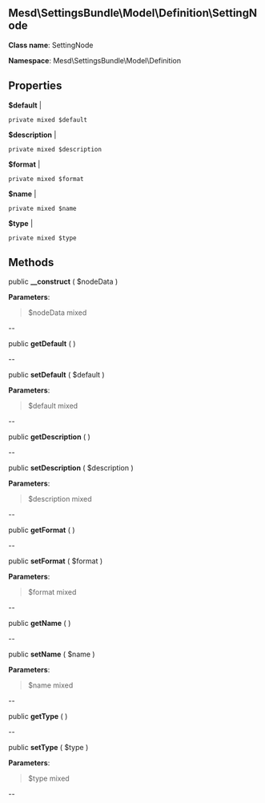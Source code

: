 Mesd\SettingsBundle\Model\Definition\SettingNode
---------------

    

    


**Class name**: SettingNode

**Namespace**: Mesd\SettingsBundle\Model\Definition









Properties
----------


**$default**  |  



    private mixed $default






**$description**  |  



    private mixed $description






**$format**  |  



    private mixed $format






**$name**  |  



    private mixed $name






**$type**  |  



    private mixed $type






Methods
-------


public **__construct** ( $nodeData )











**Parameters**:

> $nodeData mixed 


--


public **getDefault** (  )












--


public **setDefault** ( $default )











**Parameters**:

> $default mixed 


--


public **getDescription** (  )












--


public **setDescription** ( $description )











**Parameters**:

> $description mixed 


--


public **getFormat** (  )












--


public **setFormat** ( $format )











**Parameters**:

> $format mixed 


--


public **getName** (  )












--


public **setName** ( $name )











**Parameters**:

> $name mixed 


--


public **getType** (  )












--


public **setType** ( $type )











**Parameters**:

> $type mixed 


--

